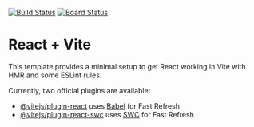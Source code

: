 [![Build Status](https://dev.azure.com/k201731/CV-Assignment-1/_apis/build/status%2FM1keZulu.CV-Assignment-1?branchName=main)](https://dev.azure.com/k201731/CV-Assignment-1/_build/latest?definitionId=2&branchName=main)
[![Board Status](https://dev.azure.com/k201731/1289c940-ecf6-4ea4-8a34-bed513b0a264/b3cda86d-cd6b-4950-ad16-6af00931e06f/_apis/work/boardbadge/4f950afd-4abe-4d48-913f-890b316d24e3)](https://dev.azure.com/k201731/1289c940-ecf6-4ea4-8a34-bed513b0a264/_boards/board/t/b3cda86d-cd6b-4950-ad16-6af00931e06f/Microsoft.RequirementCategory/)

# React + Vite

This template provides a minimal setup to get React working in Vite with HMR and some ESLint rules.

Currently, two official plugins are available:

- [@vitejs/plugin-react](https://github.com/vitejs/vite-plugin-react/blob/main/packages/plugin-react/README.md) uses [Babel](https://babeljs.io/) for Fast Refresh
- [@vitejs/plugin-react-swc](https://github.com/vitejs/vite-plugin-react-swc) uses [SWC](https://swc.rs/) for Fast Refresh
